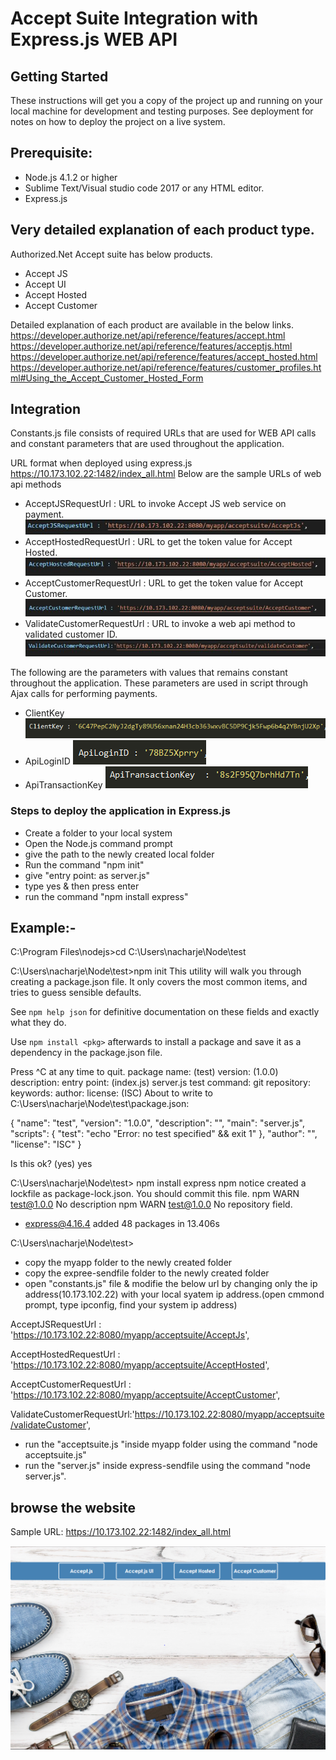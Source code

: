 # Accept Suite Integration with Express.js  WEB API

## Getting Started

These instructions will get you a copy of the project up and running on your local machine for development and testing purposes. See deployment for notes on how to deploy the project on a live system.


## Prerequisite:
*	Node.js 4.1.2 or higher
*	Sublime Text/Visual studio code 2017 or any HTML editor.
*	Express.js

## Very detailed explanation of each product type.
Authorized.Net Accept suite has below products.
*	Accept JS
*	Accept UI
*	Accept Hosted
*	Accept Customer

Detailed explanation of each product are available in the below links.
https://developer.authorize.net/api/reference/features/accept.html
https://developer.authorize.net/api/reference/features/acceptjs.html
https://developer.authorize.net/api/reference/features/accept_hosted.html
https://developer.authorize.net/api/reference/features/customer_profiles.html#Using_the_Accept_Customer_Hosted_Form

## Integration
Constants.js file consists of required URLs that are used for WEB API calls and constant parameters that are used throughout the application.

URL format when deployed using express.js 
https://10.173.102.22:1482/index_all.html
Below are the sample URLs of web api methods

* AcceptJSRequestUrl : URL to invoke Accept JS web service on payment.
![Image of AcceptJSRequestUrl](Github-Images/AcceptjsRequestUrl.JPG)
* AcceptHostedRequestUrl : URL to get the token value for Accept Hosted.
![Image of HostedRequestUrl](Github-Images/Hostedrequesturl.JPG)
* AcceptCustomerRequestUrl : URL to get the token value for Accept Customer.
![Image of CustomerRequestUrl](Github-Images/CustomerRequesturl.JPG)
* ValidateCustomerRequestUrl : URL to invoke a web api method to validated customer ID.
![Image of ValidateCustomerUrl](Github-Images/ValidCustomerrequest.JPG)
 

The following are the parameters with values that remains constant throughout the application. These parameters are used in script through Ajax calls for performing payments.

* ClientKey
![Image of ClientKey](Github-Images/clientKey.PNG)
* ApiLoginID
![Image of ApiLoginID](Github-Images/apiLogin.PNG)
* ApiTransactionKey
![Image of ApiTransactionKey](Github-Images/apiTransactionKey.PNG)

### Steps to deploy the application in Express.js

*  Create a folder to your local system	
*  Open the Node.js command prompt
*  give the path to the newly created local folder
*  Run the command "npm init"
* give "entry point: as server.js"
* type yes & then press enter
* run the command "npm install express"
## Example:-
C:\Program Files\nodejs>cd C:\Users\nacharje\Node\test

C:\Users\nacharje\Node\test>npm init
This utility will walk you through creating a package.json file.
It only covers the most common items, and tries to guess sensible defaults.

See `npm help json` for definitive documentation on these fields
and exactly what they do.

Use `npm install <pkg>` afterwards to install a package and
save it as a dependency in the package.json file.

Press ^C at any time to quit.
package name: (test)
version: (1.0.0)
description:
entry point: (index.js) server.js
test command:
git repository:
keywords:
author:
license: (ISC)
About to write to C:\Users\nacharje\Node\test\package.json:

{
  "name": "test",
  "version": "1.0.0",
  "description": "",
  "main": "server.js",
  "scripts": {
    "test": "echo \"Error: no test specified\" && exit 1"
  },
  "author": "",
  "license": "ISC"
}


Is this ok? (yes) yes

C:\Users\nacharje\Node\test> npm install express
npm notice created a lockfile as package-lock.json. You should commit this file.
npm WARN test@1.0.0 No description
npm WARN test@1.0.0 No repository field.

+ express@4.16.4
added 48 packages in 13.406s

C:\Users\nacharje\Node\test>

* copy the myapp folder to the newly created folder
* copy the expree-sendfile folder to the newly created folder 
* open "constants.js"  file  & modifie the  below   url by changing only the ip address(10.173.102.22) with your local syatem ip address.(open cmmond prompt, type ipconfig, find your system ip address)
                                                                                                                                  
 AcceptJSRequestUrl : 'https://10.173.102.22:8080/myapp/acceptsuite/AcceptJs',

   AcceptHostedRequestUrl : 'https://10.173.102.22:8080/myapp/acceptsuite/AcceptHosted',

   AcceptCustomerRequestUrl : 'https://10.173.102.22:8080/myapp/acceptsuite/AcceptCustomer',

   ValidateCustomerRequestUrl:'https://10.173.102.22:8080/myapp/acceptsuite/validateCustomer',

* run the "acceptsuite.js "inside myapp folder using the  command "node acceptsuite.js"
* run the "server.js"  inside express-sendfile using the command "node server.js".




## browse the website

Sample URL: https://10.173.102.22:1482/index_all.html

![Image of dashboard](Github-Images/dashboard.PNG)